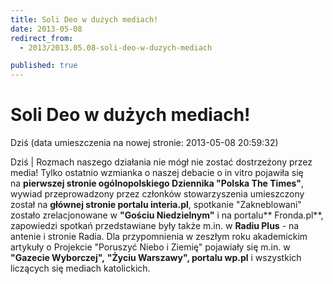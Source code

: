 ```yaml
---
title: Soli Deo w dużych mediach!
date: 2013-05-08
redirect_from: 
  - 2013/2013.05.08-soli-deo-w-duzych-mediach

published: true
---
```




# Soli Deo w dużych mediach!

<time>Dziś (data umieszczenia na nowej stronie: 2013-05-08 20:59:32)</time>

Dziś | 
Rozmach naszego działania nie mógł nie zostać dostrzeżony przez media!&nbsp;Tylko ostatnio wzmianka o naszej debacie o in vitro pojawiła się na&nbsp;**pierwszej stronie ogólnopolskiego Dziennika "Polska The Times"**, wywiad przeprowadzony przez członków stowarzyszenia&nbsp;umieszczony został&nbsp;na **głównej stronie portalu interia.pl**, spotkanie "Zakneblowani" zostało zrelacjonowane w **"Gościu Niedzielnym"** i na portalu** Fronda.pl**, zapowiedzi spotkań przedstawiane były także m.in. w **Radiu Plus** - na antenie i stronie Radia.
Dla przypomnienia w zeszłym roku akademickim artykuły o Projekcie "Poruszyć Niebo i Ziemię" pojawiały się m.in. w **"Gazecie Wyborczej",** **"Życiu Warszawy", portalu wp.pl** i wszystkich liczących się mediach katolickich.


<!--{{json:{"created_date":"2013-05-08 20:59:32","publish_down":"0000-00-00 00:00:00","id":"795"}}}-->